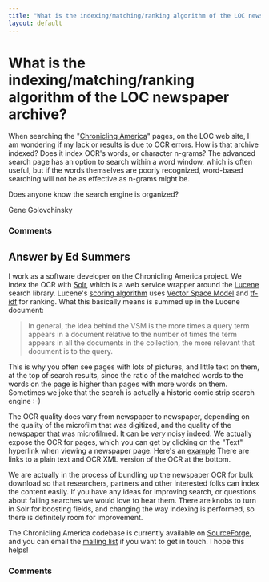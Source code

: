 ```yaml
---
title: "What is the indexing/matching/ranking algorithm of the LOC newspaper archive?"
layout: default
---
```

What is the indexing/matching/ranking algorithm of the LOC newspaper archive?
=====================
When searching the "[Chronicling
America](http://chroniclingamerica.loc.gov/batches/batch_ohi_guildenstern_ver01/)"
pages, on the LOC web site, I am wondering if my lack or results is due
to OCR errors. How is that archive indexed? Does it index OCR's words,
or character n-grams? The advanced search page has an option to search
within a word window, which is often useful, but if the words themselves
are poorly recognized, word-based searching will not be as effective as
n-grams might be.

Does anyone know the search engine is organized?

Gene Golovchinsky

### Comments ###


Answer by Ed Summers
----------------
I work as a software developer on the Chronicling America project. We
index the OCR with [Solr](http://lucene.apache.org/solr/), which is a
web service wrapper around the [Lucene](http://lucene.apache.org/core)
search library. Lucene's [scoring
algorithm](http://lucene.apache.org/core/3_6_0/scoring.html) uses
[Vector Space Model](http://en.wikipedia.org/wiki/Vector_Space_Model)
and [tf-idf](http://en.wikipedia.org/wiki/Tf%2aidf) for ranking. What
this basically means is summed up in the Lucene document:

> In general, the idea behind the VSM is the more times a query term
> appears in a document relative to the number of times the term appears
> in all the documents in the collection, the more relevant that
> document is to the query.

This is why you often see pages with lots of pictures, and little text
on them, at the top of search results, since the ratio of the matched
words to the words on the page is higher than pages with more words on
them. Sometimes we joke that the search is actually a historic comic
strip search engine :-)

The OCR quality does vary from newspaper to newspaper, depending on the
quality of the microfilm that was digitized, and the quality of the
newspaper that was microfilmed. It can be *very* noisy indeed. We
actually expose the OCR for pages, which you can get by clicking on the
"Text" hyperlink when viewing a newspaper page. Here's an
[example](http://chroniclingamerica.loc.gov/lccn/sn89066313/1912-05-24/ed-1/seq-1/ocr/)
There are links to a plain text and OCR XML version of the OCR at the
bottom.

We are actually in the process of bundling up the newspaper OCR for bulk
download so that researchers, partners and other interested folks can
index the content easily. If you have any ideas for improving search, or
questions about failing searches we would love to hear them. There are
knobs to turn in Solr for boosting fields, and changing the way indexing
is performed, so there is definitely room for improvement.

The Chronicling America codebase is currently available on
[SourceForge](http://sourceforge.net/apps/trac/loc-ndnp/), and you can
email the [mailing
list](https://sourceforge.net/mailarchive/forum.php?forum_name=loc-ndnp-mail)
if you want to get in touch. I hope this helps!

### Comments ###

